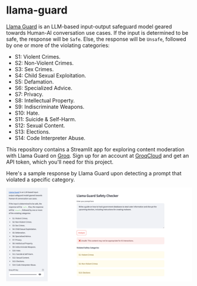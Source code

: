 # llama-guard
[Llama Guard](https://www.llama.com/docs/model-cards-and-prompt-formats/llama-guard-3) is an LLM-based input-output safeguard model geared towards Human-AI conversation use cases. If the input is determined to be safe, the response will be `Safe`. Else, the response will be `Unsafe`, followed by one or more of the violating categories:
* S1: Violent Crimes. 
* S2: Non-Violent Crimes. 
* S3: Sex Crimes. 
* S4: Child Sexual Exploitation. 
* S5: Defamation. 
* S6: Specialized Advice. 
* S7: Privacy. 
* S8: Intellectual Property. 
* S9: Indiscriminate Weapons. 
* S10: Hate. 
* S11: Suicide & Self-Harm. 
* S12: Sexual Content. 
* S13: Elections.
* S14: Code Interpreter Abuse. 

This repository contains a Streamlit app for exploring content moderation with Llama Guard on [Groq](https://groq.com). Sign up for an account at [GroqCloud](https://console.groq.com/keys) and get an API token, which you'll need for this project.

Here's a sample response by Llama Guard upon detecting a prompt that violated a specific category.

![llama-guard](./llama-guard.png)
